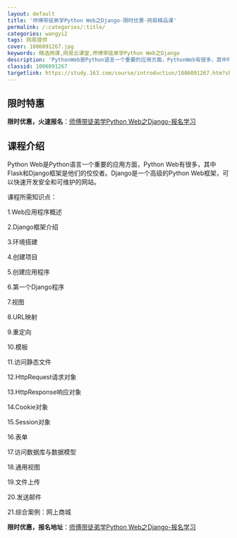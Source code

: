 ```yaml
---
layout: default
title: '师傅带徒弟学Python Web之Django-限时优惠-网易精品课'
permalink: /:categories/:title/
categories: wangyi2
tags: 网易提供
cover: 1006091267.jpg
keywords: 精选网课,网易云课堂,师傅带徒弟学Python Web之Django
description: 'PythonWeb是Python语言一个重要的应用方面，PythonWeb有很多，其中Flask和Django框架是他们'
classid: 1006091267
targetlink: https://study.163.com/course/introduction/1006091267.htm?share=1&shareId=1025206652&utm_campaign=share&utm_medium=iphoneShare&utm_source=&utm_u=1025206652
---
```


## 限时特惠

**限时优惠，火速报名**：[师傅带徒弟学Python Web之Django-报名学习](https://study.163.com/course/introduction/1006091267.htm?share=1&shareId=1025206652&utm_campaign=share&utm_medium=iphoneShare&utm_source=&utm_u=1025206652)

## 课程介绍

Python Web是Python语言一个重要的应用方面，Python Web有很多，其中Flask和Django框架是他们的佼佼者。Django是一个高级的Python Web框架，可以快速开发安全和可维护的网站。



课程所需知识点：

1.Web应用程序概述

2.Django框架介绍

3.环境搭建

4.创建项目

5.创建应用程序

6.第一个Django程序

7.视图

8.URL映射

9.重定向

10.模板

11.访问静态文件

12.HttpRequest请求对象

13.HttpResponse响应对象

14.Cookie对象

15.Session对象

16.表单

17.访问数据库与数据模型

18.通用视图

19.文件上传

20.发送邮件

21.综合案例：网上商城

**限时优惠，报名地址**：[师傅带徒弟学Python Web之Django-报名学习](https://study.163.com/course/introduction/1006091267.htm?share=1&shareId=1025206652&utm_campaign=share&utm_medium=iphoneShare&utm_source=&utm_u=1025206652)

